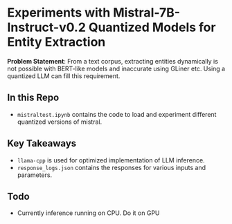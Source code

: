 # Experiments with Mistral-7B-Instruct-v0.2 Quantized Models for Entity Extraction 

**Problem Statement**: From a text corpus, extracting entities dynamically is not possible with BERT-like models and inaccurate using GLiner etc. Using a quantized LLM can fill this requirement.

## In this Repo

- `mistraltest.ipynb` contains the code to load and experiment different quantized versions of mistral.

## Key Takeaways

- `llama-cpp` is used for optimized implementation of LLM inference.
- `response_logs.json` contains the responses for various inputs and parameters. 

## Todo

- Currently inference running on CPU. Do it on GPU